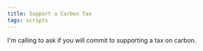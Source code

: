 ```yaml
---
title: Support a Carbon Tax
tags: scripts
---
```


I'm calling to ask if you will commit to supporting a tax on carbon.
